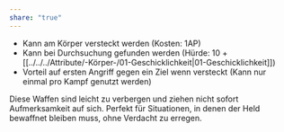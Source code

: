```yaml
---
share: "true"
---
```

- Kann am Körper versteckt werden (Kosten: 1AP)  
- Kann bei Durchsuchung gefunden werden (Hürde: 10 + [[../../../Attribute/-Körper-/01-Geschicklichkeit|01-Geschicklichkeit]])  
- Vorteil auf ersten Angriff gegen ein Ziel wenn versteckt (Kann nur einmal pro Kampf genutzt werden)  
  
Diese Waffen sind leicht zu verbergen und ziehen nicht sofort Aufmerksamkeit auf sich. Perfekt für Situationen, in denen der Held bewaffnet bleiben muss, ohne Verdacht zu erregen.